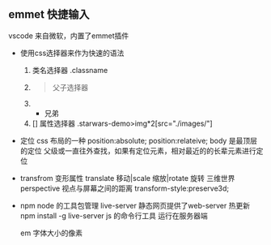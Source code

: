 ## emmet 快捷输入
vscode 来自微软，内置了emmet插件
- 使用css选择器来作为快速的语法
    1. 类名选择器 .classname
    2. > 父子选择器
    3. + 兄弟 
    4. [] 属性选择器
    .starwars-demo>img*2[src="./images/"]
- 定位
    css 布局的一种
    position:absolute;
    position:relateive; body 是最顶层的定位
    父级或一直往外查找，如果有定位元素，相对最近的的长辈元素进行定位

- transfrom
    变形属性 translate 移动|scale 缩放|rotate 旋转
    三维世界 perspective 视点与屏幕之间的距离 transform-style:preserve3d;
    
- npm node 的工具包管理
    live-server 静态网页提供了web-server 热更新
    npm install -g live-server
    js 的命令行工具 运行在服务器端

    em 字体大小的像素